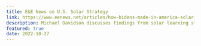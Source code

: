 ```yaml
---
title: E&E News on U.S. Solar Strategy
link: https://www.eenews.net/articles/how-bidens-made-in-america-solar-strategy-may-backfire/
description: Michael Davidson discusses findings from solar learning study
featured: true
date: 2022-10-27
---
```

